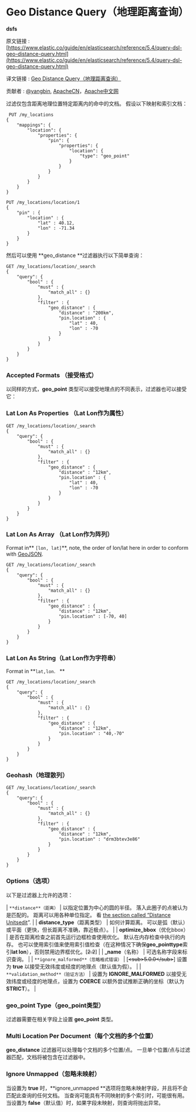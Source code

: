 # Geo Distance Query（地理距离查询）

**dsfs**

原文链接 : [https://www.elastic.co/guide/en/elasticsearch/reference/5.4/query-dsl-geo-distance-query.html](https://www.elastic.co/guide/en/elasticsearch/reference/5.4/query-dsl-geo-distance-query.html)

译文链接 : [Geo Distance Query（地理距离查询）](/pages/viewpage.action?pageId=10029641)

贡献者 : [@yangbin](http://www.apache.wiki/display/~yangbin), [ApacheCN](/display/~apachecn)，[Apache中文网](/display/~apachechina)

过滤仅包含距离地理位置特定距离内的命中的文档。 假设以下映射和索引文档：

```
 PUT /my_locations
{
    "mappings": {
        "location": {
            "properties": {
                "pin": {
                    "properties": {
                        "location": {
                            "type": "geo_point"
                        }
                    }
                }
            }
        }
    }
}

PUT /my_locations/location/1
{
    "pin" : {
        "location" : {
            "lat" : 40.12,
            "lon" : -71.34
        }
    }
}

```

然后可以使用 **geo_distance **过滤器执行以下简单查询：

```
GET /my_locations/location/_search
{
    "query": {
        "bool" : {
            "must" : {
                "match_all" : {}
            },
            "filter" : {
                "geo_distance" : {
                    "distance" : "200km",
                    "pin.location" : {
                        "lat" : 40,
                        "lon" : -70
                    }
                }
            }
        }
    }
}
```

### Accepted Formats （接受格式）

以同样的方式，**geo_point** 类型可以接受地理点的不同表示，过滤器也可以接受它：

### Lat Lon As Properties （Lat Lon作为属性）

```
GET /my_locations/location/_search
{
    "query": {
        "bool" : {
            "must" : {
                "match_all" : {}
            },
            "filter" : {
                "geo_distance" : {
                    "distance" : "12km",
                    "pin.location" : {
                        "lat" : 40,
                        "lon" : -70
                    }
                }
            }
        }
    }
}
```

### Lat Lon As Array （Lat Lon作为阵列）

Format in** `[lon, lat]`**, note, the order of lon/lat here in order to conform with [GeoJSON](http://geojson.org/).

```
GET /my_locations/location/_search
{
    "query": {
        "bool" : {
            "must" : {
                "match_all" : {}
            },
            "filter" : {
                "geo_distance" : {
                    "distance" : "12km",
                    "pin.location" : [-70, 40]
                }
            }
        }
    }
}
```

### Lat Lon As String（Lat Lon作为字符串）

Format in **`lat,lon`.   **

```
GET /my_locations/location/_search
{
    "query": {
        "bool" : {
            "must" : {
                "match_all" : {}
            },
            "filter" : {
                "geo_distance" : {
                    "distance" : "12km",
                    "pin.location" : "40,-70"
                }
            }
        }
    }
}
```

### Geohash（地理散列）

```
GET /my_locations/location/_search
{
    "query": {
        "bool" : {
            "must" : {
                "match_all" : {}
            },
            "filter" : {
                "geo_distance" : {
                    "distance" : "12km",
                    "pin.location" : "drm3btev3e86"
                }
            }
        }
    }
}
```

### Options（选项）

以下是过滤器上允许的选项：

| `**distance**（距离）` | 以指定位置为中心的圆的半径。 落入此圈子的点被认为是匹配的。 距离可以用各种单位指定。 看 [the section called “Distance Units](https://www.elastic.co/guide/en/elasticsearch/reference/5.4/common-options.html#distance-units "Distance Unitsedit")[edit](https://github.com/elastic/elasticsearch/edit/5.4/docs/reference/api-conventions.asciidoc "Edit this page on GitHub")”. |
| **distance_type**（距离类型） | 如何计算距离。 可以是弧（默认）或平面（更快，但长距离不准确，靠近极点）。 |
| **optimize_bbox**（优化bbox） | 是否在距离检查之前首先运行边框检查使用优化。 默认在内存检查中执行的内存。 也可以使用索引值来使用索引值检查（在这种情况下确保**geo_pointtype**索引**lat lon**），否则禁用边界框优化。[~~2.2~~] |
| **_name**（名称） | 可选名称字段来标识查询。 |
| `**ignore_malformed**（忽略格式错误）` | [~~&lt;sub&gt;5.0.0&lt;/sub&gt;~~] 设置为 **true** 以接受无效纬度或经度的地理点（默认值为假）。 |
| `**validation_method**（验证方法）` | 设置为 **IGNORE_MALFORMED** 以接受无效纬度或经度的地理点，设置为 **COERCE** 以额外尝试推断正确的坐标（默认为 **STRICT**）。 |

### geo_point Type（geo_point类型）

过滤器需要在相关字段上设置 **geo_point** 类型。

### Multi Location Per Document（每个文档的多个位置）

**geo_distance** 过滤器可以处理每个文档的多个位置/点。 一旦单个位置/点与过滤器匹配，文档将被包含在过滤器中。

### Ignore Unmapped（忽略未映射）

当设置为 **true** 时，**ignore_unmapped **选项将忽略未映射字段，并且将不会匹配此查询的任何文档。 当查询可能具有不同映射的多个索引时，可能很有用。 当设置为 **false**（默认值）时，如果字段未映射，则查询将抛出异常。